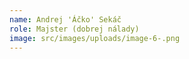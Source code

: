 ```yaml
---
name: Andrej 'Áčko' Sekáč
role: Majster (dobrej nálady)
image: src/images/uploads/image-6-.png
---
```

